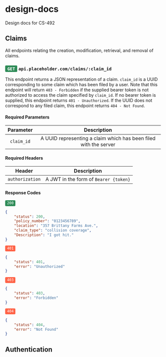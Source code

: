# design-docs
Design docs for CS-492

## Claims
All endpoints relating the creation, modification, retrieval, and
removal of claims.

### <span style="font-size: 85%; background: SeaGreen; color: White; padding: 0.2em 0.5em; border-radius: 3px; font-family: Consolas, monaco, monospace;">GET</span> `api.placeholder.com/claims/:claim_id`
This endpoint returns a JSON representation of a claim.  `claim_id` is a UUID corresponding to some
claim which has been filed by a user.  Note that this endpoint will return `403 - Forbidden` if the
supplied bearer token is not authorized to access the claim specified by `claim_id`.  If no bearer token is supplied, this endpoint returns `401 - Unauthorized`.  If the UUID does not correspond to
any filed claim, this endpoint returns `404 - Not Found`.

#### Required Parameters
|  Parameter |                            Description                           |
|:----------:|:----------------------------------------------------------------:|
| `claim_id` | A UUID representing a claim which has been filed with the server |

#### Required Headers
|      Header     |              Description              |
|:---------------:|:-------------------------------------:|
| `authorization` | A JWT in the form of `Bearer {token}` |

#### Response Codes
<span style="font-size: 85%; background: SeaGreen; color: White; padding: 0.2em 0.5em; border-radius: 3px; font-family: Consolas, monaco, monospace;">200</span>
```JSON
{
	"status": 200,
	"policy_number": "0123456789",
    "location": "357 Brittany Farms Ave.",
    "claim_type": "collision coverage",
    "Description": "I got hit."
}
```

<span style="font-size: 85%; background: Tomato; color: White; padding: 0.2em 0.5em; border-radius: 3px; font-family: Consolas, monaco, monospace;">401</span>
```JSON
{
	"status": 401,
    "error": "Unauthorized"
}
```

<span style="font-size: 85%; background: Tomato; color: White; padding: 0.2em 0.5em; border-radius: 3px; font-family: Consolas, monaco, monospace;">403</span>
```JSON
{
	"status": 403,
    "error": "Forbidden"
}
```

<span style="font-size: 85%; background: Tomato; color: White; padding: 0.2em 0.5em; border-radius: 3px; font-family: Consolas, monaco, monospace;">404</span>
```JSON
{
	"status": 404,
    "error": "Not Found"
}
```

## Authentication
